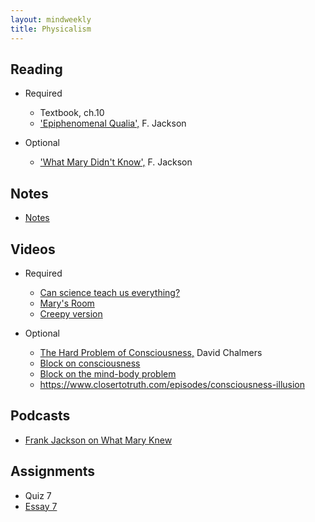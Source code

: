 ```yaml
---
layout: mindweekly
title: Physicalism
---
```


## Reading
+ Required
  + Textbook, ch.10
  + ['Epiphenomenal Qualia',](Qualia.pdf) F. Jackson

+ Optional
  + ['What Mary Didn't Know',](Jackson.pdf) F. Jackson 

## Notes
+ [Notes](notes)

## Videos
+ Required
	+ [Can science teach us everything?](http://www.wi-phi.com/video/science-can-it-teach-us-everything)
	+ [Mary's Room](https://www.youtube.com/watch?v=mGYmiQkah4o)
	+ [Creepy version](https://www.youtube.com/watch?v=gZy3Ky9y_fg)

+ Optional
	+ [The Hard Problem of Consciousness,](http://serious-science.org/the-hard-problem-of-consciousness-6131) David Chalmers
	+ [Block on consciousness](https://www.youtube.com/watch?v=HzdrmvaipZ4)
	+ [Block on the mind-body problem](https://www.youtube.com/watch?v=351RiTHFQtQ)
	+ https://www.closertotruth.com/episodes/consciousness-illusion

## Podcasts
+ [Frank Jackson on What Mary Knew](http://hwcdn.libsyn.com/p/4/4/6/446346944c84176f/Frank_Jackson_on_What_Mary_Knew.mp3?c_id=3656392&expiration=1491757499&hwt=660df0718abf741846fb4ed0de27c37d)

## Assignments
+ Quiz 7
+ [Essay 7](essay)

